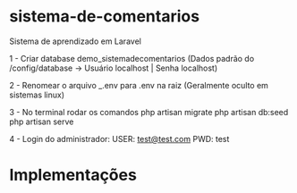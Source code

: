 # sistema-de-comentarios

Sistema de aprendizado em Laravel

1 - Criar database demo_sistemadecomentarios (Dados padrão do /config/database -> Usuário localhost | Senha localhost)

2 - Renomear o arquivo _.env para .env na raiz (Geralmente oculto em sistemas linux)

3 - No terminal rodar os comandos
 php artisan migrate
 php artisan db:seed
 php artisan serve

4 - Login do administrador: 
USER: test@test.com 
PWD: test

# Implementações